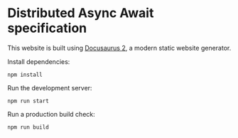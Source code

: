 # Distributed Async Await specification

This website is built using [Docusaurus 2](https://docusaurus.io/), a modern static website generator.

Install dependencies:

```shell
npm install
```

Run the development server:

```shell
npm run start
```

Run a production build check:

```shell
npm run build
```
